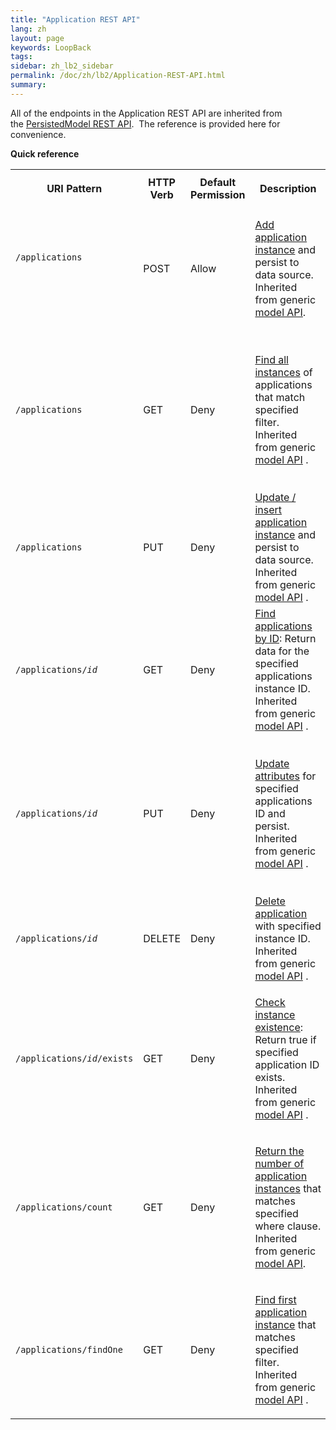```yaml
---
title: "Application REST API"
lang: zh
layout: page
keywords: LoopBack
tags:
sidebar: zh_lb2_sidebar
permalink: /doc/zh/lb2/Application-REST-API.html
summary:
---
```


All of the endpoints in the Application REST API are inherited from the [PersistedModel REST API](/doc/{{page.lang}}/lb2/PersistedModel-REST-API.html).  The reference is provided here for convenience.

**Quick reference**

<table>
  <tbody>
    <tr>
      <th>
        <p>URI Pattern</p>
      </th>
      <th>HTTP Verb</th>
      <th>Default Permission</th>
      <th>Description</th>
      <th>Arguments</th>
    </tr>
    <tr>
      <td>
        <p><code>/applications</code></p>
        <div style="width:120px;">
          <p>&nbsp;</p>
        </div>
      </td>
      <td>POST</td>
      <td>Allow</td>
      <td>
        <p><a href="http://docs.strongloop.com/display/DOC/Model+REST+API#ModelRESTAPI-Addmodelinstance" class="external-link" rel="nofollow">Add application instance</a> and persist to data source. Inherited from generic <a href="/doc/{{page.lang}}/lb2/PersistedModel-REST-API.html">model API</a>.</p>
      </td>
      <td>JSON object (in request body)</td>
    </tr>
    <tr>
      <td><code>/applications</code></td>
      <td>GET</td>
      <td>Deny</td>
      <td><a href="http://docs.strongloop.com/display/DOC/Model+REST+API#ModelRESTAPI-Findmatchinginstances" class="external-link" rel="nofollow">Find all instances</a> of applications that match specified filter. Inherited from generic <a href="/doc/{{page.lang}}/lb2/PersistedModel-REST-API.html">model API</a>&nbsp;.</td>
      <td>
        <p>One or more filters in query parameters:</p>
        <ul>
          <li>where</li>
          <li>include</li>
          <li>order</li>
          <li>limit</li>
          <li>skip / offset</li>
          <li>fields</li>
        </ul>
      </td>
    </tr>
    <tr>
      <td><code>/applications</code></td>
      <td>PUT</td>
      <td>Deny</td>
      <td><a href="http://docs.strongloop.com/display/DOC/Model+REST+API#ModelRESTAPI-Update/insertinstance" class="external-link" rel="nofollow">Update / insert application instance</a> and persist to data source. Inherited from generic <a href="/doc/{{page.lang}}/lb2/PersistedModel-REST-API.html">model API</a>&nbsp;.</td>
      <td>JSON object (in request body)</td>
    </tr>
    <tr>
      <td><code>/applications/<em>id</em></code></td>
      <td>GET</td>
      <td>Deny</td>
      <td><a href="http://docs.strongloop.com/display/DOC/Model+REST+API#ModelRESTAPI-FindinstancebyID" class="external-link" rel="nofollow">Find applications by ID</a>: Return data for the specified applications instance ID. Inherited from generic <a href="/doc/{{page.lang}}/lb2/PersistedModel-REST-API.html">model API</a>&nbsp;.</td>
      <td><em>id</em>, the application instance ID (in URI path)</td>
    </tr>
    <tr>
      <td><code>/applications/<em>id</em></code></td>
      <td>PUT</td>
      <td>Deny</td>
      <td><a href="http://docs.strongloop.com/display/DOC/Model+REST+API#ModelRESTAPI-Updatemodelinstanceattributes" class="external-link" rel="nofollow">Update attributes</a> for specified applications ID and persist. Inherited from generic <a href="/doc/{{page.lang}}/lb2/PersistedModel-REST-API.html">model API</a>&nbsp;.</td>
      <td>
        <p>Query parameters:</p>
        <ul>
          <li>data&nbsp;- An object containing property name/value pairs</li>
          <li><em>id</em>&nbsp;- The model id</li>
        </ul>
      </td>
    </tr>
    <tr>
      <td><code>/applications/<em>id</em></code></td>
      <td>DELETE</td>
      <td>Deny</td>
      <td><a href="http://docs.strongloop.com/display/DOC/Model+REST+API#ModelRESTAPI-Deletemodelinstance" class="external-link" rel="nofollow">Delete application</a> with specified instance ID. Inherited from generic <a href="/doc/{{page.lang}}/lb2/PersistedModel-REST-API.html">model API</a>&nbsp;.</td>
      <td><em>id</em>, application ID<em> </em>(in URI path)</td>
    </tr>
    <tr>
      <td><code>/applications/<em>id</em>/exists</code></td>
      <td>GET</td>
      <td>Deny</td>
      <td>
        <p><a href="http://docs.strongloop.com/display/DOC/Model+REST+API#ModelRESTAPI-Checkinstanceexistence" class="external-link" rel="nofollow">Check instance existence</a>: Return true if specified application ID exists. Inherited from generic <a href="/doc/{{page.lang}}/lb2/PersistedModel-REST-API.html">model API</a>&nbsp;.</p>
      </td>
      <td>
        <p>URI path:</p>
        <ul>
          <li><em>id</em> - Model instance ID</li>
        </ul>
      </td>
    </tr>
    <tr>
      <td><code>/applications/count</code></td>
      <td>GET</td>
      <td>Deny</td>
      <td>
        <p><a href="http://docs.strongloop.com/display/DOC/Model+REST+API#ModelRESTAPI-Getinstancecount" class="external-link" rel="nofollow">Return the number of application instances</a>&nbsp;that matches specified where clause. Inherited from generic
          <a href="/doc/{{page.lang}}/lb2/PersistedModel-REST-API.html">model API</a>.</p>
      </td>
      <td>Where filter specified in query parameter</td>
    </tr>
    <tr>
      <td><code>/applications/findOne</code></td>
      <td>GET</td>
      <td>Deny</td>
      <td>
        <p><a href="http://docs.strongloop.com/display/DOC/Model+REST+API#ModelRESTAPI-Findfirstinstance" class="external-link" rel="nofollow">Find first application instance</a> that matches specified filter. Inherited from generic <a href="/doc/{{page.lang}}/lb2/PersistedModel-REST-API.html">model API</a>&nbsp;.</p>
      </td>
      <td>Same as <a href="http://docs.strongloop.com/display/DOC/Model+REST+API#ModelRESTAPI-Findmatchinginstances" class="external-link" rel="nofollow">Find matching instances</a>.</td>
    </tr>
  </tbody>
</table>
